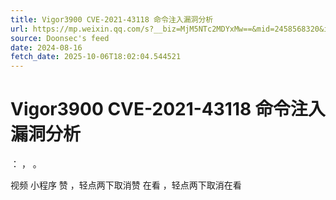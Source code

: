 ```yaml
---
title: Vigor3900 CVE-2021-43118 命令注入漏洞分析
url: https://mp.weixin.qq.com/s?__biz=MjM5NTc2MDYxMw==&mid=2458568320&idx=1&sn=434a0d45e0f50895b547dd72d30e0ec0
source: Doonsec's feed
date: 2024-08-16
fetch_date: 2025-10-06T18:02:04.544521
---
```


# Vigor3900 CVE-2021-43118 命令注入漏洞分析

：
，
。

视频
小程序
赞
，轻点两下取消赞
在看
，轻点两下取消在看